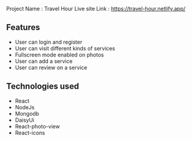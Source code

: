 Project Name : Travel Hour
Live site Link : https://travel-hour.netlify.app/

## Features

- User can login and register
- User can visit different kinds of services
- Fullscreen mode enabled on photos
- User can add a service
- User can review on a service

## Technologies used

- React
- NodeJs
- Mongodb
- DaisyUi
- React-photo-view
- React-icons
